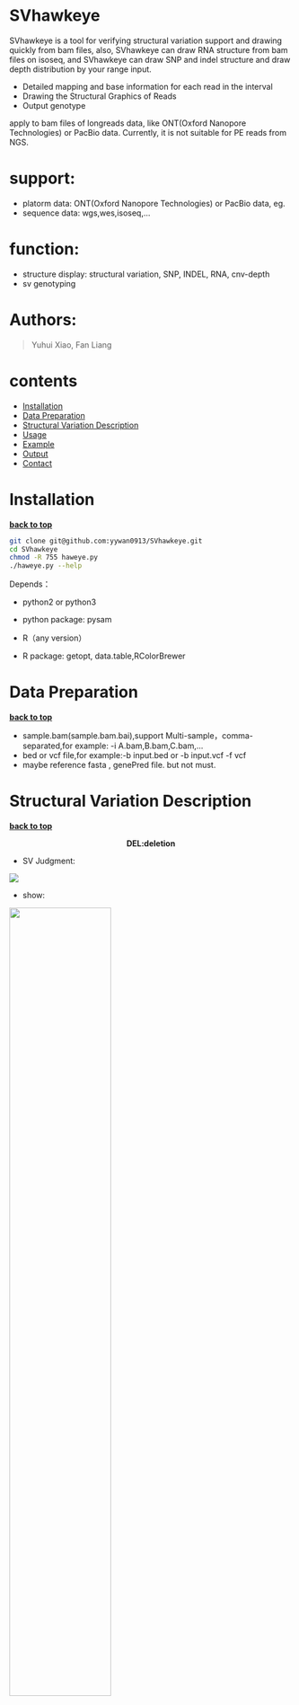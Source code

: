 # SVhawkeye

SVhawkeye is a tool for verifying structural variation support and drawing quickly from bam files,
also, SVhawkeye can draw RNA structure from bam files on isoseq,
and SVhawkeye can draw SNP and indel structure and draw depth distribution by your range input.

  - Detailed mapping and base information for each read in the interval
  - Drawing the Structural Graphics of Reads
  - Output genotype
  
apply to bam files of longreads data, like ONT(Oxford Nanopore Technologies) or PacBio data.
Currently, it is not suitable for PE reads from NGS.

# support:

  - platorm data: ONT(Oxford Nanopore Technologies) or PacBio data, eg.
  - sequence data:  wgs,wes,isoseq,...

# function:

  - structure display: structural variation, SNP, INDEL, RNA, cnv-depth
  - sv genotyping

# Authors:

  > Yuhui Xiao, Fan Liang

# contents
- [Installation](#installation)
- [Data Preparation](#data-preparation)
- [Structural Variation Description](#structural-variation-description)
- [Usage](#usage)
- [Example](#example)
- [Output](#output)
- [Contact](#contact)

# Installation
**[back to top](#contents)**

```sh
git clone git@github.com:yywan0913/SVhawkeye.git
cd SVhawkeye
chmod -R 755 haweye.py
./haweye.py --help
```
Depends：

- python2 or python3

- python package: pysam

- R（any version）

- R package: getopt, data.table,RColorBrewer

# Data Preparation 
**[back to top](#contents)**
- sample.bam(sample.bam.bai),support Multi-sample，comma-separated,for example: -i A.bam,B.bam,C.bam,...
- bed or vcf file,for example:-b input.bed or -b input.vcf -f vcf
- maybe reference fasta , genePred file.  but not must.

# Structural Variation Description
**[back to top](#contents)**

<center>
  
**DEL:deletion**

</center>

- SV Judgment:

<img src="doc/DEL1.png"  div align=center />

- show:

<img src="doc/DEL2.png" width = 60% height = 60% div align=center />
  
-------  

<center>
  
**INS：insertion**

</center>
  
- SV Judgment:

<img src="doc/INS1.png"  div align=center />

- show:

<img src="doc/INS2.png" width = 60% height = 60% div align=center />

-------

<center>
  
**DUP:duplication**

</center>

- SV Judgment:

<img src="doc/DUP1.png"  div align=center />

- show:

<img src="doc/DUP2.png"  width = 60% height = 60% div align=center />

-------

<center>
  
**INV:inversion**

</center>
  
- SV Judgment:

<img src="doc/INV1.png"  div align=center />

- show:

<img src="doc/INV2.png"  width = 60% height = 60% div align=center />

-------

<center>
  
**TRA:translocation**

</center>

- SV Judgment:

<img src="doc/TRA1.png"  div align=center />

- show:

<img src="doc/TRA2.png"  width = 60% height = 60% div align=center />

Split mapping were filled with color.

-------
<center>

**RNA structure**

</center>
  
- RNA structure form isoseq:

<img src="doc/trio.png"  width = 60% height = 60% div align=center />

-------

<center>

**trio structure**

</center>
  
- snp indel ... trio:

<img src="doc/RNA.png"  width = 60% height = 60% div align=center />

-------

<center>

**cnv structure(depth)**

</center>

- depth distribution:

<img src="doc/cnv.png"  width = 60% height = 60% div align=center />

```
./hawkeye.py regiondepth_browse -i HG002_GRCh38.haplotag.10x.bam -o cnvout/ -r chr2:226468627-226471765 -F png
```

# Usage
**[back to top](#contents)**

optional arguments:
```
./hawkeye.py -h
commands:
    sv_browse             fast draw Structural variation or snp-inDel as IGV.
    snpindel_browse       fast draw snp or indel variation as IGV
    sv_genotyping         recall sv of existing input vcf file.
    rna_browse            display isoform structure from iso-seq
    regiondepth_browse    display depth distribution of your region
```

```
 ./hawkeye.py  sv_browse
  Options:
  -h, --help            show this help message and exit
  -i FILE, --bams=FILE  set the input bam file. mark=","; [required:True]
  -g GENOME, --genome=GENOME
                        set reference,support:hg19/hg38;while,other genome
                        also can draw but no annotation; [default:hg19]
  -b FILE, --bedvcf=FILE
                        set the input bed or vcf file; [required=True]
  -r FILE, --reffa=FILE
                        set the reference fasta file of inputbam, when
                        region<210bp and which can dispaly ref base;
                        [default:None]
  -o Dir, --outdir=Dir  set output dirname; [default: ./]
  -t <class 'int'>, --thread=<class 'int'>
                        Number of additional threads to use ; [default:0]
  -q num, --quanlty=num
                        set reads mapping quanlty for filter; [default: 20
                        (means Q20)]
  -I <class 'float'>, --identity=<class 'float'>
                        set min identity of mapping reads for filter;
                        [default: 0.6]
  -d <class 'int'>, --extend=<class 'int'>
                        set region extend length; [default:1000bp]
  -f vcf/bed, --infmt=vcf/bed
                        set input format:vcf or bed; [default:bed]
  -F png/pdf, --outfmt=png/pdf
                        set out picture format; [default:png]
  -l <class 'int'>, --sv_min_length=<class 'int'>
                        Minimum length of SV to be reported; [default:50]
```
# Example
**[back to top](#contents)**

if input bed,format:

|#chromosome|start|end|type|chromosome2|start2|end2|
|------|------|------|------|------|------|------|
|1|1288171|1290193|
|9|278819|279211|TRA|14|1427822|1429136|

```
haweye.py sv_browse -i father.bam,mather.bam,children.bam -g hg19 -b igv.bed -o testdir -t 3
```

if input vcf,format:

|#CHROM|POS|ID|REF|ALT|QUAL|FILTER|INFO|FORMAT|sample|
|------|------|------|------|------|------|------|------|------|------|
|5|17101355|sv549|N|<DEL>|.|pass|SVLEN=107;SVTYPE=DEL;END=17101462|GT|0/1|
```
haweye.py -i tumor.bam,normal.bam -b test.vcf -f vcf -d 1000 -o test -g hg19
haweye.py -i sample.bam -b test.vcf -f vcf -o test -g hg38 -q 20 -F pdf
```

# Output
**[back to top](#contents)**

- tree

├── bedpysamout

│---└── HG002_GRCh38.haplotag.10x.bam_chr14_105772449_105860085

├── figure

│---└── chr14_105773449_105859085.e1000.png

├── input.bed

├── new.test.vcf

└── script

│---└── Rigvfrompysam.sh

- HG002_GRCh38.haplotag.10x.bam_chr14_105772449_105860085 :

|Chr|RefStart|RefEnd|QueryStart|QueryEnd|ReadsLen|Mapq|Identity|Strand|Color|Type|Readsorder|ReadsID|
|chr14|105761683|105773457|0|11754|11755|60|NA|+|0|normal|13|m64014_181210_152538/159122871/ccs|
|chr14|105761697|105772813|1|11103|11102|60|NA|-|0|normal|1|m64018_190129_193747/10749818/ccs|
|chr14|105765546|105773455|1407|9307|9306|60|NA|-|1|DEL--chr14_105773455-105859091:85637|10.01|m64020_190123_225958/110167169/ccs|
|chr14|105859091|105860456|1|1407|9306|60|NA|-|1|ins--chr14_105859685-105859686:51@@DEL--chr14_105773455-105859091:85637|10|m64020_190123_225958/110167169/ccs|
|chr14|105766543|105773455|0|6913|10691|60|NA|+|2|DEL--chr14_105773455-105859091:85637|11|m64014_181210_152538/174458956/ccs|

- new.test.vcf:

```
##FORMAT=<ID=GT,Number=1,Type=String,Description="Genotype">
##FORMAT=<ID=DA,Number=1,Type=Integer,Description="# number of high-quality reads(depth)">
##FORMAT=<ID=DV,Number=1,Type=Integer,Description="# number of high-quality variant reads">
##FORMAT=<ID=DO,Number=1,Type=Integer,Description="# number of high-quality other variant reads">
|#CHROM|POS|ID|REF|ALT|QUAL|FILTER|INFO|FORMAT|HG002_GRCh38.haplotag.10x|
|chr14|105773449|pbsv.DEL.38747|refseq|T|.|PASS|SVTYPE=DEL;END=105859085;SVLEN=-85636|GT:DV:DA:DO|0/1:10:35:0|
```

# Contact
-------
If you have any questions, please contact the following folks:

Yuhui Xiao <651874494@qq.com>

**[back to top](#contents)**
